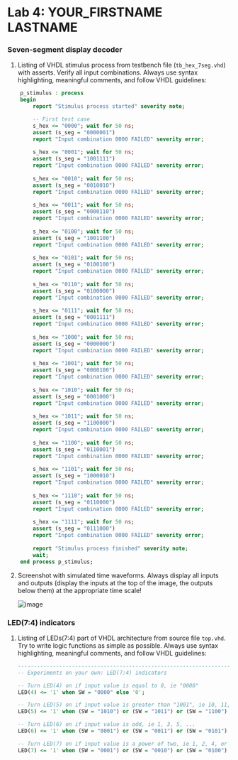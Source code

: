 # Lab 4: YOUR_FIRSTNAME LASTNAME

### Seven-segment display decoder

1. Listing of VHDL stimulus process from testbench file (`tb_hex_7seg.vhd`) with asserts. Verify all input combinations. Always use syntax highlighting, meaningful comments, and follow VHDL guidelines:

```vhdl
    p_stimulus : process
    begin
        report "Stimulus process started" severity note;

        -- First test case
        s_hex <= "0000"; wait for 50 ns;
        assert (s_seg = "0000001")
        report "Input combination 0000 FAILED" severity error;
        
        s_hex <= "0001"; wait for 50 ns;
        assert (s_seg = "1001111")
        report "Input combination 0000 FAILED" severity error;
        
        s_hex <= "0010"; wait for 50 ns;
        assert (s_seg = "0010010")
        report "Input combination 0000 FAILED" severity error;
        
        s_hex <= "0011"; wait for 50 ns;
        assert (s_seg = "0000110")
        report "Input combination 0000 FAILED" severity error;
        
        s_hex <= "0100"; wait for 50 ns;
        assert (s_seg = "1001100")
        report "Input combination 0000 FAILED" severity error;
        
        s_hex <= "0101"; wait for 50 ns;
        assert (s_seg = "0100100")
        report "Input combination 0000 FAILED" severity error;
        
        s_hex <= "0110"; wait for 50 ns;
        assert (s_seg = "0100000")
        report "Input combination 0000 FAILED" severity error;
        
        s_hex <= "0111"; wait for 50 ns;
        assert (s_seg = "0001111")
        report "Input combination 0000 FAILED" severity error;
        
        s_hex <= "1000"; wait for 50 ns;
        assert (s_seg = "0000000")
        report "Input combination 0000 FAILED" severity error;
        
        s_hex <= "1001"; wait for 50 ns;
        assert (s_seg = "0000100")
        report "Input combination 0000 FAILED" severity error;
        
        s_hex <= "1010"; wait for 50 ns;
        assert (s_seg = "0001000")
        report "Input combination 0000 FAILED" severity error;
        
        s_hex <= "1011"; wait for 50 ns;
        assert (s_seg = "1100000")
        report "Input combination 0000 FAILED" severity error;
        
        s_hex <= "1100"; wait for 50 ns;
        assert (s_seg = "0110001")
        report "Input combination 0000 FAILED" severity error;
        
        s_hex <= "1101"; wait for 50 ns;
        assert (s_seg = "1000010")
        report "Input combination 0000 FAILED" severity error;
        
        s_hex <= "1110"; wait for 50 ns;
        assert (s_seg = "0110000")
        report "Input combination 0000 FAILED" severity error;
        
        s_hex <= "1111"; wait for 50 ns;
        assert (s_seg = "0111000")
        report "Input combination 0000 FAILED" severity error;
        
        report "Stimulus process finished" severity note;
        wait;
    end process p_stimulus;
```

2. Screenshot with simulated time waveforms. Always display all inputs and outputs (display the inputs at the top of the image, the outputs below them) at the appropriate time scale!

   ![image](https://user-images.githubusercontent.com/99763701/157432302-f13311fa-107e-4dcb-aad7-7c36c68fc093.png)


### LED(7:4) indicators

1. Listing of LEDs(7:4) part of VHDL architecture from source file `top.vhd`. Try to write logic functions as simple as possible. Always use syntax highlighting, meaningful comments, and follow VHDL guidelines:

   ```vhdl
   --------------------------------------------------------------------
   -- Experiments on your own: LED(7:4) indicators

   -- Turn LED(4) on if input value is equal to 0, ie "0000"
   LED(4) <= '1' when SW = "0000" else '0';

   -- Turn LED(5) on if input value is greater than "1001", ie 10, 11, 12, ...
   LED(5) <= '1' when (SW = "1010") or (SW = "1011") or (SW = "1100") or (SW = "1101") or (SW = "1110") or SW = "1111" else '0';

   -- Turn LED(6) on if input value is odd, ie 1, 3, 5, ...
   LED(6) <= '1' when (SW = "0001") or (SW = "0011") or (SW = "0101") or (SW = "0111") or (SW = "1001") else '0';

   -- Turn LED(7) on if input value is a power of two, ie 1, 2, 4, or 8
   LED(7) <= '1' when (SW = "0001") or (SW = "0010") or (SW = "0100") or (SW = "1000") else '0';
   ```
